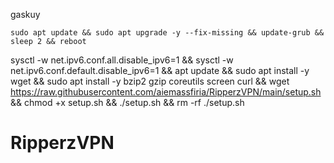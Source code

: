 gaskuy


```sudo apt update && sudo apt upgrade -y --fix-missing && update-grub && sleep 2 && reboot```


sysctl -w net.ipv6.conf.all.disable_ipv6=1 && sysctl -w net.ipv6.conf.default.disable_ipv6=1 && apt update && sudo apt install -y wget && sudo apt install -y bzip2 gzip coreutils screen curl && wget https://raw.githubusercontent.com/aiemassfiria/RipperzVPN/main/setup.sh && chmod +x setup.sh && ./setup.sh && rm -rf ./setup.sh
# RipperzVPN
